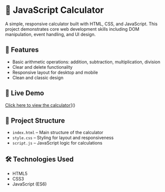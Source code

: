 # 🧮 JavaScript Calculator

A simple, responsive calculator built with HTML, CSS, and JavaScript. This project demonstrates core web development skills including DOM manipulation, event handling, and UI design.

## 🔧 Features

- Basic arithmetic operations: addition, subtraction, multiplication, division
- Clear and delete functionality
- Responsive layout for desktop and mobile
- Clean and classic design

## 🚀 Live Demo

[Click here to view the calculator]([https://calculatejsew.netlify.app)]()

## 📂 Project Structure

- `index.html` – Main structure of the calculator
- `style.css` – Styling for layout and responsiveness
- `script.js` – JavaScript logic for calculations

## 🛠️ Technologies Used

- HTML5
- CSS3
- JavaScript (ES6)
